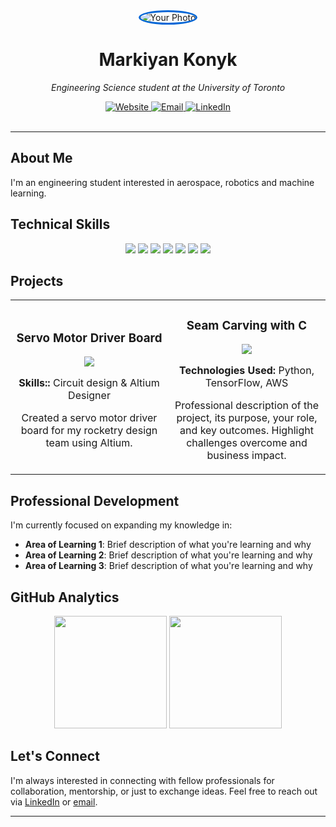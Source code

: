 <div align="center">
  <img src="https://via.placeholder.com/150" alt="Your Photo" style="border-radius:50%; border: 3px solid #0366d6;" />
  
  # Markiyan Konyk
  
  <p><em>Engineering Science student at the University of Toronto</em></p>
</div>

<div align="center">
  <a href="https://yourwebsite.com">
    <img src="https://img.shields.io/badge/Portfolio-0A0A0A?style=for-the-badge&logo=dev.to&logoColor=white" alt="Website" />
  </a>
  <a href="mailto:mark.konyk@gmail.com">
    <img src="https://img.shields.io/badge/Email-0078D4?style=for-the-badge&logo=microsoft-outlook&logoColor=white" alt="Email" />
  </a>
  <a href="https://linkedin.com/in/markiyan-konyk">
    <img src="https://img.shields.io/badge/LinkedIn-0A66C2?style=for-the-badge&logo=linkedin&logoColor=white" alt="LinkedIn" />
  </a>
</div>

<br />



---

## About Me

I'm an engineering student interested in aerospace, robotics and machine learning.

## Technical Skills

<div align="center">
  <img src="https://img.shields.io/badge/Python-3776AB?style=for-the-badge&logo=python&logoColor=white" />
  <img src="https://img.shields.io/badge/C-00599C?style=for-the-badge&logo=c&logoColor=white" />
  <img src="https://img.shields.io/badge/SQL-4479A1?style=for-the-badge&logo=mysql&logoColor=white" />
  <img src="https://img.shields.io/badge/Power%20BI-F2C811?style=for-the-badge&logo=power-bi&logoColor=black" />
  <img src="https://img.shields.io/badge/Altium%20Designer-A5915F?style=for-the-badge&logo=altium-designer&logoColor=white" />
  <img src="https://img.shields.io/badge/Fusion%20360-FAA41A?style=for-the-badge&logo=autodesk&logoColor=black" />
  <img src="https://img.shields.io/badge/PyTorch-EE4C2C?style=for-the-badge&logo=pytorch&logoColor=white" />
</div>

## Projects

<table>
  <tr>
    <td width="50%">
      <h3 align="center">Servo Motor Driver Board</h3>
      <div align="center">
        <a href="https://github.com/Marki-K/Servo-Driver-for-UTAT" target="_blank">
        </a>
        <p>
          <a href="https://github.com/Marki-K/Servo-Driver-for-UTAT" target="_blank">
            <img src="https://img.shields.io/badge/Code-0366d6?style=flat-square&logo=github&logoColor=white">
          </a>
        </p>
        <p><strong>Skills::</strong> Circuit design & Altium Designer</p>
        <p>
          Created a servo motor driver board for my rocketry design team using Altium.
        </p>
      </div>
    </td>
    <td width="50%">
      <h3 align="center">Seam Carving with C</h3>
      <div align="center">
        <a href="https://github.com/yourusername/seamcarving" target="_blank">
        </a>
        <p>
          <a href="https://github.com/yourusername/project2" target="_blank">
            <img src="https://img.shields.io/badge/Code-0366d6?style=flat-square&logo=github&logoColor=white">
          </a>
        </p>
        <p><strong>Technologies Used:</strong> Python, TensorFlow, AWS</p>
        <p>
          Professional description of the project, its purpose, your role, and key outcomes. Highlight challenges overcome and business impact.
        </p>
      </div>
    </td>
  </tr>
</table>

## Professional Development

I'm currently focused on expanding my knowledge in:

- **Area of Learning 1**: Brief description of what you're learning and why
- **Area of Learning 2**: Brief description of what you're learning and why
- **Area of Learning 3**: Brief description of what you're learning and why


## GitHub Analytics

<div align="center">
  <img height="180em" src="https://github-readme-stats.vercel.app/api?username=yourusername&show_icons=true&theme=github_dark&hide_border=true" />
  <img height="180em" src="https://github-readme-stats.vercel.app/api/top-langs/?username=yourusername&layout=compact&theme=github_dark&hide_border=true" />
</div>

## Let's Connect

I'm always interested in connecting with fellow professionals for collaboration, mentorship, or just to exchange ideas. Feel free to reach out via [LinkedIn](https://linkedin.com/in/markiyan-konyk) or [email](mailto:mark.konyk@gmail.com).

---
